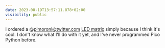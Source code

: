 ```yaml
---
date: 2023-08-19T13:57:11.878+02:00
visibility: public
---
```


I ordered a @pimoroni@twitter.com [LED matrix](https://shop.pimoroni.com/products/space-unicorns) simply because I think it's cool. I don't know what I'll do with it yet, and I've never programmed Pico Python before.
